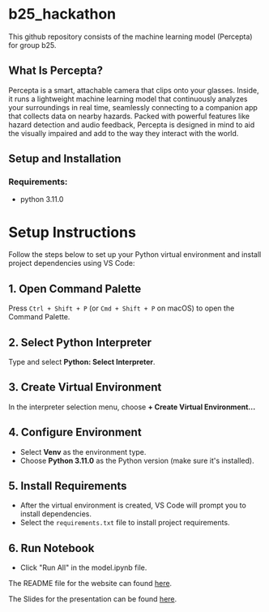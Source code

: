 # b25_hackathon

This github repository consists of the machine learning model (Percepta) for group b25.

## What Is Percepta?

Percepta is a smart, attachable camera that clips onto your glasses. Inside, it runs a lightweight machine learning model that continuously analyzes your surroundings in real time, seamlessly connecting to a companion app that collects data on nearby hazards. Packed with powerful features like hazard detection and audio feedback, Percepta is designed in mind to aid the visually impaired and add to the way they interact with the world.

## Setup and Installation

### Requirements:

- python 3.11.0

# Setup Instructions

Follow the steps below to set up your Python virtual environment and install project dependencies using VS Code:

## 1. Open Command Palette
Press `Ctrl + Shift + P` (or `Cmd + Shift + P` on macOS) to open the Command Palette.

## 2. Select Python Interpreter
Type and select **Python: Select Interpreter**.

## 3. Create Virtual Environment
In the interpreter selection menu, choose **+ Create Virtual Environment...**

## 4. Configure Environment
- Select **Venv** as the environment type.
- Choose **Python 3.11.0** as the Python version (make sure it's installed).

## 5. Install Requirements
- After the virtual environment is created, VS Code will prompt you to install dependencies.
- Select the `requirements.txt` file to install project requirements.

## 6. Run Notebook
- Click "Run All" in the model.ipynb file.

The README file for the website can found [here](website/buildingblocs/README.md).

The Slides for the presentation can be found [here](https://www.canva.com/design/DAGqDvkS5Ug/ophANXsuXAyyJmTvbrgi4g/edit?utm_content=DAGqDvkS5Ug&utm_campaign=designshare&utm_medium=link2&utm_source=sharebutton).
